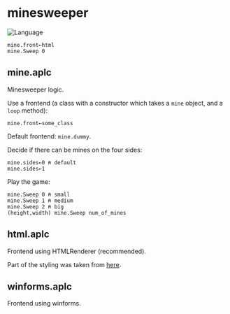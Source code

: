 # minesweeper

![Language](https://img.shields.io/badge/language-APL-24a148)

```apl
mine.front←html
mine.Sweep 0
```

## mine.aplc

Minesweeper logic.

Use a frontend (a class with a constructor which takes a `mine` object, and a `loop` method):
```apl
mine.front←some_class
```

Default frontend: `mine.dummy`.

Decide if there can be mines on the four sides:
```apl
mine.sides←0 ⍝ default
mine.sides←1
```

Play the game:
```apl
mine.Sweep 0 ⍝ small
mine.Sweep 1 ⍝ medium
mine.Sweep 2 ⍝ big
(height,width) mine.Sweep num_of_mines
```

## html.aplc

Frontend using HTMLRenderer (recommended).

Part of the styling was taken from [here](http://birrell.org/andrew/minesweeper/).

## winforms.aplc

Frontend using winforms.


